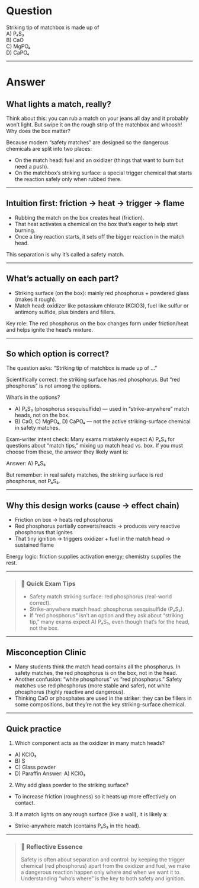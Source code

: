 # Question
Striking tip of matchbox is made up of  
   A) P₄S₃  
   B) CaO  
   C) MgPO₄  
   D) CaPO₄

---
# Answer

## What lights a match, really?

Think about this: you can rub a match on your jeans all day and it probably won’t light. But swipe it on the rough strip of the matchbox and whoosh! Why does the box matter?

Because modern “safety matches” are designed so the dangerous chemicals are split into two places:
- On the match head: fuel and an oxidizer (things that want to burn but need a push).
- On the matchbox’s striking surface: a special trigger chemical that starts the reaction safely only when rubbed there.

---

## Intuition first: friction → heat → trigger → flame

- Rubbing the match on the box creates heat (friction).
- That heat activates a chemical on the box that’s eager to help start burning.
- Once a tiny reaction starts, it sets off the bigger reaction in the match head.

This separation is why it’s called a safety match.

---

## What’s actually on each part?

- Striking surface (on the box): mainly red phosphorus + powdered glass (makes it rough).
- Match head: oxidizer like potassium chlorate (KClO3), fuel like sulfur or antimony sulfide, plus binders and fillers.

Key role: The red phosphorus on the box changes form under friction/heat and helps ignite the head’s mixture.

---

## So which option is correct?

The question asks: “Striking tip of matchbox is made up of …”

Scientifically correct: the striking surface has red phosphorus. But “red phosphorus” is not among the options.

What’s in the options?
- A) P₄S₃ (phosphorus sesquisulfide) — used in “strike-anywhere” match heads, not on the box.
- B) CaO, C) MgPO₄, D) CaPO₄ — not the active striking-surface chemical in safety matches.

Exam-writer intent check: Many exams mistakenly expect A) P₄S₃ for questions about “match tips,” mixing up match head vs. box. If you must choose from these, the answer they likely want is:

Answer: A) P₄S₃

But remember: in real safety matches, the striking surface is red phosphorus, not P₄S₃.

---

## Why this design works (cause → effect chain)

- Friction on box → heats red phosphorus
- Red phosphorus partially converts/reacts → produces very reactive phosphorus that ignites
- That tiny ignition → triggers oxidizer + fuel in the match head → sustained flame

Energy logic: friction supplies activation energy; chemistry supplies the rest.

---

> ### 🧠 Quick Exam Tips
> - Safety match striking surface: red phosphorus (real-world correct).
> - Strike-anywhere match head: phosphorus sesquisulfide (P₄S₃).
> - If “red phosphorus” isn’t an option and they ask about “striking tip,” many exams expect A) P₄S₃, even though that’s for the head, not the box.

---

## Misconception Clinic
- Many students think the match head contains all the phosphorus. In safety matches, the red phosphorus is on the box, not in the head.
- Another confusion: “white phosphorus” vs “red phosphorus.” Safety matches use red phosphorus (more stable and safer), not white phosphorus (highly reactive and dangerous).
- Thinking CaO or phosphates are used in the striker: they can be fillers in some compositions, but they’re not the key striking-surface chemical.

---

## Quick practice
1) Which component acts as the oxidizer in many match heads?
- A) KClO₃
- B) S
- C) Glass powder
- D) Paraffin
Answer: A) KClO₃

2) Why add glass powder to the striking surface?
- To increase friction (roughness) so it heats up more effectively on contact.

3) If a match lights on any rough surface (like a wall), it is likely a:
- Strike-anywhere match (contains P₄S₃ in the head).

---

> ### 🌱 Reflective Essence
> Safety is often about separation and control: by keeping the trigger chemical (red phosphorus) apart from the oxidizer and fuel, we make a dangerous reaction happen only where and when we want it to. Understanding “who’s where” is the key to both safety and ignition.
